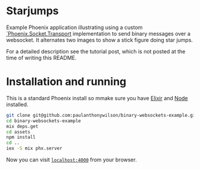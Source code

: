 # Starjumps

Example Phoenix application illustrating using a custom [`Phoenix.Socket.Transport](https://hexdocs.pm/phoenix/1.5.7/Phoenix.Socket.Transport.html) implementation to send binary messages over a websocket. It alternates two images to show a stick figure doing star jumps.

For a detailed description see the tutorial post, which is not posted at the time of writing this README.

# Installation and running

This is a standard Phoenix install so mmake sure you have [Elixir](https://elixir-lang.org/install.html) and [Node](https://nodejs.dev/learn/how-to-install-nodejs) installed.

```bash
git clone git@github.com:paulanthonywilson/binary-websockets-example.git
cd binary-websockets-example
mix deps.get
cd assets
npm install
cd ..
iex -S mix phx.server
```

Now you can visit [`localhost:4000`](http://localhost:4000) from your browser.


